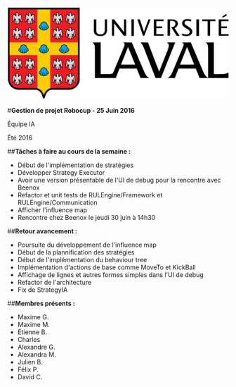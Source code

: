 ![UL_Logo](https://github.com/RoboCupULaval/Admin/blob/master/scrum/ul_logo.png)


#**Gestion de projet Robocup - 25 Juin 2016**

Équipe IA

Été 2016


##**Tâches à faire au cours de la semaine :**


- Début de l'implémentation de stratégies
- Développer Strategy Executor
- Avoir une version présentable de l'UI de debug pour la rencontre avec Beenox
- Refactor et unit tests de RULEngine/Framework et RULEngine/Communication
- Afficher l'influence map
- Rencontre chez Beenox le jeudi 30 juin à 14h30

##**Retour avancement :**

- Poursuite du développement de l'influence map
- Début de la plannification des stratégies
- Début de l'implémentation du behaviour tree
- Implémentation d'actions de base comme MoveTo et KickBall
- Affichage de lignes et autres formes simples dans l'UI de debug
- Refactor de l'architecture
- Fix de StrategyIA

##**Membres présents :**

- Maxime G.
- Maxime M.
- Étienne B.
- Charles
- Alexandre G.
- Alexandra M.
- Julien B.
- Félix P.
- David C.
